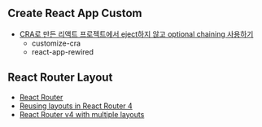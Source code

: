 ## Create React App Custom

- [CRA로 만든 리액트 프로젝트에서 eject하지 않고 optional chaining 사용하기](https://sustainable-dev.tistory.com/126)
  - customize-cra
  - react-app-rewired

## React Router Layout

- [React Router](https://reactrouter.com/web/guides/quick-start)
- [Reusing layouts in React Router 4](https://simonsmith.io/reusing-layouts-in-react-router-4)
- [React Router v4 with multiple layouts](https://stackoverflow.com/a/46201798)

